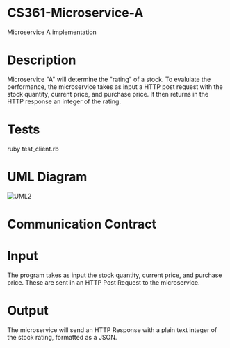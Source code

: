 # CS361-Microservice-A
Microservice A implementation 

# Description

Microservice "A" will determine the "rating" of a stock. To evalulate the performance, the microservice takes as input a HTTP post request with
the stock quantity, current price, and purchase price. It then returns in the HTTP response an integer of the rating.

# Tests

ruby test_client.rb

# UML Diagram



![UML2](https://github.com/user-attachments/assets/070fea90-cad5-4b39-ab85-99fd4f0f122b)


# Communication Contract

# Input
The program takes as input the stock quantity, current price, and purchase price. These are sent in an HTTP Post Request to the microservice.

# Output

The microservice will send an HTTP Response with a plain text integer of the stock rating, formatted as a JSON.





